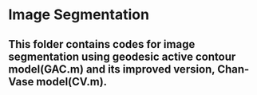 # Image Segmentation
## This folder contains codes for image segmentation using geodesic active contour model(GAC.m) and its improved version, Chan-Vase model(CV.m).
